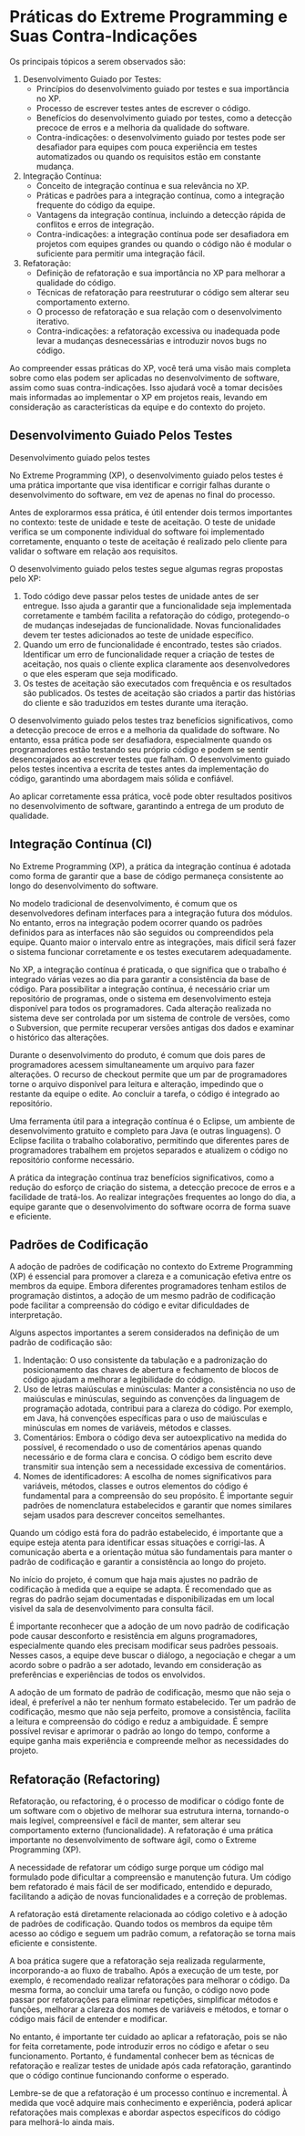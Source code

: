 # Práticas do Extreme Programming e Suas Contra-Indicações

Os principais tópicos a serem observados são:

1. Desenvolvimento Guiado por Testes:
   * Princípios do desenvolvimento guiado por testes e sua importância no XP.
   * Processo de escrever testes antes de escrever o código.
   * Benefícios do desenvolvimento guiado por testes, como a detecção precoce de erros e a melhoria da qualidade do software.
   * Contra-indicações: o desenvolvimento guiado por testes pode ser desafiador para equipes com pouca experiência em testes automatizados ou quando os requisitos estão em constante mudança.
2. Integração Contínua:
   * Conceito de integração contínua e sua relevância no XP.
   * Práticas e padrões para a integração contínua, como a integração frequente do código da equipe.
   * Vantagens da integração contínua, incluindo a detecção rápida de conflitos e erros de integração.
   * Contra-indicações: a integração contínua pode ser desafiadora em projetos com equipes grandes ou quando o código não é modular o suficiente para permitir uma integração fácil.
3. Refatoração:
   * Definição de refatoração e sua importância no XP para melhorar a qualidade do código.
   * Técnicas de refatoração para reestruturar o código sem alterar seu comportamento externo.
   * O processo de refatoração e sua relação com o desenvolvimento iterativo.
   * Contra-indicações: a refatoração excessiva ou inadequada pode levar a mudanças desnecessárias e introduzir novos bugs no código.

Ao compreender essas práticas do XP, você terá uma visão mais completa sobre como elas podem ser aplicadas no desenvolvimento de software, assim como suas contra-indicações. Isso ajudará você a tomar decisões mais informadas ao implementar o XP em projetos reais, levando em consideração as características da equipe e do contexto do projeto.

## Desenvolvimento Guiado Pelos Testes

Desenvolvimento guiado pelos testes

No Extreme Programming (XP), o desenvolvimento guiado pelos testes é uma prática importante que visa identificar e corrigir falhas durante o desenvolvimento do software, em vez de apenas no final do processo.

Antes de explorarmos essa prática, é útil entender dois termos importantes no contexto: teste de unidade e teste de aceitação. O teste de unidade verifica se um componente individual do software foi implementado corretamente, enquanto o teste de aceitação é realizado pelo cliente para validar o software em relação aos requisitos.

O desenvolvimento guiado pelos testes segue algumas regras propostas pelo XP:

1. Todo código deve passar pelos testes de unidade antes de ser entregue. Isso ajuda a garantir que a funcionalidade seja implementada corretamente e também facilita a refatoração do código, protegendo-o de mudanças indesejadas de funcionalidade. Novas funcionalidades devem ter testes adicionados ao teste de unidade específico.
2. Quando um erro de funcionalidade é encontrado, testes são criados. Identificar um erro de funcionalidade requer a criação de testes de aceitação, nos quais o cliente explica claramente aos desenvolvedores o que eles esperam que seja modificado.
3. Os testes de aceitação são executados com frequência e os resultados são publicados. Os testes de aceitação são criados a partir das histórias do cliente e são traduzidos em testes durante uma iteração.

O desenvolvimento guiado pelos testes traz benefícios significativos, como a detecção precoce de erros e a melhoria da qualidade do software. No entanto, essa prática pode ser desafiadora, especialmente quando os programadores estão testando seu próprio código e podem se sentir desencorajados ao escrever testes que falham. O desenvolvimento guiado pelos testes incentiva a escrita de testes antes da implementação do código, garantindo uma abordagem mais sólida e confiável.

Ao aplicar corretamente essa prática, você pode obter resultados positivos no desenvolvimento de software, garantindo a entrega de um produto de qualidade.

## Integração Contínua (CI)

No Extreme Programming (XP), a prática da integração contínua é adotada como forma de garantir que a base de código permaneça consistente ao longo do desenvolvimento do software.

No modelo tradicional de desenvolvimento, é comum que os desenvolvedores definam interfaces para a integração futura dos módulos. No entanto, erros na integração podem ocorrer quando os padrões definidos para as interfaces não são seguidos ou compreendidos pela equipe. Quanto maior o intervalo entre as integrações, mais difícil será fazer o sistema funcionar corretamente e os testes executarem adequadamente.

No XP, a integração contínua é praticada, o que significa que o trabalho é integrado várias vezes ao dia para garantir a consistência da base de código. Para possibilitar a integração contínua, é necessário criar um repositório de programas, onde o sistema em desenvolvimento esteja disponível para todos os programadores. Cada alteração realizada no sistema deve ser controlada por um sistema de controle de versões, como o Subversion, que permite recuperar versões antigas dos dados e examinar o histórico das alterações.

Durante o desenvolvimento do produto, é comum que dois pares de programadores acessem simultaneamente um arquivo para fazer alterações. O recurso de checkout permite que um par de programadores torne o arquivo disponível para leitura e alteração, impedindo que o restante da equipe o edite. Ao concluir a tarefa, o código é integrado ao repositório.

Uma ferramenta útil para a integração contínua é o Eclipse, um ambiente de desenvolvimento gratuito e completo para Java (e outras linguagens). O Eclipse facilita o trabalho colaborativo, permitindo que diferentes pares de programadores trabalhem em projetos separados e atualizem o código no repositório conforme necessário.

A prática da integração contínua traz benefícios significativos, como a redução do esforço de criação do sistema, a detecção precoce de erros e a facilidade de tratá-los. Ao realizar integrações frequentes ao longo do dia, a equipe garante que o desenvolvimento do software ocorra de forma suave e eficiente.

## Padrões de Codificação

A adoção de padrões de codificação no contexto do Extreme Programming (XP) é essencial para promover a clareza e a comunicação efetiva entre os membros da equipe. Embora diferentes programadores tenham estilos de programação distintos, a adoção de um mesmo padrão de codificação pode facilitar a compreensão do código e evitar dificuldades de interpretação.

Alguns aspectos importantes a serem considerados na definição de um padrão de codificação são:

1. Indentação: O uso consistente da tabulação e a padronização do posicionamento das chaves de abertura e fechamento de blocos de código ajudam a melhorar a legibilidade do código.
2. Uso de letras maiúsculas e minúsculas: Manter a consistência no uso de maiúsculas e minúsculas, seguindo as convenções da linguagem de programação adotada, contribui para a clareza do código. Por exemplo, em Java, há convenções específicas para o uso de maiúsculas e minúsculas em nomes de variáveis, métodos e classes.
3. Comentários: Embora o código deva ser autoexplicativo na medida do possível, é recomendado o uso de comentários apenas quando necessário e de forma clara e concisa. O código bem escrito deve transmitir sua intenção sem a necessidade excessiva de comentários.
4. Nomes de identificadores: A escolha de nomes significativos para variáveis, métodos, classes e outros elementos do código é fundamental para a compreensão do seu propósito. É importante seguir padrões de nomenclatura estabelecidos e garantir que nomes similares sejam usados para descrever conceitos semelhantes.

Quando um código está fora do padrão estabelecido, é importante que a equipe esteja atenta para identificar essas situações e corrigi-las. A comunicação aberta e a orientação mútua são fundamentais para manter o padrão de codificação e garantir a consistência ao longo do projeto.

No início do projeto, é comum que haja mais ajustes no padrão de codificação à medida que a equipe se adapta. É recomendado que as regras do padrão sejam documentadas e disponibilizadas em um local visível da sala de desenvolvimento para consulta fácil.

É importante reconhecer que a adoção de um novo padrão de codificação pode causar desconforto e resistência em alguns programadores, especialmente quando eles precisam modificar seus padrões pessoais. Nesses casos, a equipe deve buscar o diálogo, a negociação e chegar a um acordo sobre o padrão a ser adotado, levando em consideração as preferências e experiências de todos os envolvidos.

A adoção de um formato de padrão de codificação, mesmo que não seja o ideal, é preferível a não ter nenhum formato estabelecido. Ter um padrão de codificação, mesmo que não seja perfeito, promove a consistência, facilita a leitura e compreensão do código e reduz a ambiguidade. É sempre possível revisar e aprimorar o padrão ao longo do tempo, conforme a equipe ganha mais experiência e compreende melhor as necessidades do projeto.

## Refatoração (Refactoring)

Refatoração, ou refactoring, é o processo de modificar o código fonte de um software com o objetivo de melhorar sua estrutura interna, tornando-o mais legível, compreensível e fácil de manter, sem alterar seu comportamento externo (funcionalidade). A refatoração é uma prática importante no desenvolvimento de software ágil, como o Extreme Programming (XP).

A necessidade de refatorar um código surge porque um código mal formulado pode dificultar a compreensão e manutenção futura. Um código bem refatorado é mais fácil de ser modificado, entendido e depurado, facilitando a adição de novas funcionalidades e a correção de problemas.

A refatoração está diretamente relacionada ao código coletivo e à adoção de padrões de codificação. Quando todos os membros da equipe têm acesso ao código e seguem um padrão comum, a refatoração se torna mais eficiente e consistente.

A boa prática sugere que a refatoração seja realizada regularmente, incorporando-a ao fluxo de trabalho. Após a execução de um teste, por exemplo, é recomendado realizar refatorações para melhorar o código. Da mesma forma, ao concluir uma tarefa ou função, o código novo pode passar por refatorações para eliminar repetições, simplificar métodos e funções, melhorar a clareza dos nomes de variáveis e métodos, e tornar o código mais fácil de entender e modificar.

No entanto, é importante ter cuidado ao aplicar a refatoração, pois se não for feita corretamente, pode introduzir erros no código e afetar o seu funcionamento. Portanto, é fundamental conhecer bem as técnicas de refatoração e realizar testes de unidade após cada refatoração, garantindo que o código continue funcionando conforme o esperado.

Lembre-se de que a refatoração é um processo contínuo e incremental. À medida que você adquire mais conhecimento e experiência, poderá aplicar refatorações mais complexas e abordar aspectos específicos do código para melhorá-lo ainda mais.
